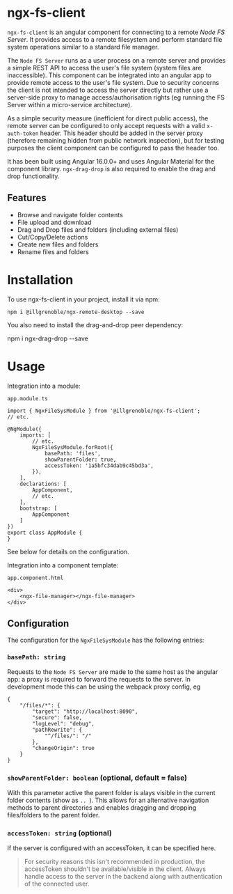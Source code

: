 # ngx-fs-client

`ngx-fs-client` is an angular component for connecting to a remote _Node FS Server_. It provides access to a remote filesystem and perform standard file system operations similar to a standard file manager.

The `Node FS Server` runs as a user process on a remote server and provides a simple REST API to access the user's file system (system files are inaccessible). This component can be integrated into an angular app to provide remote access to the user's file system. Due to security concerns the client is not intended to access the server directly but rather use a server-side proxy to manage access/authorisation rights (eg running the FS Server within a micro-service architecture).

As a simple security measure (inefficient for direct public access), the remote server can be configured to only accept requests with a valid `x-auth-token` header. This header should be added in the server proxy (therefore remaining hidden from public network inspection), but for testing purposes the client component can be configured to pass the header too.

It has been built using Angular 16.0.0+ and uses Angular Material for the component library. `ngx-drag-drop` is also required to enable the drag and drop functionality.

## Features

- Browse and navigate folder contents
- File upload and download
- Drag and Drop files and folders (including external files)
- Cut/Copy/Delete actions
- Create new files and folders
- Rename files and folders

# Installation

To use ngx-fs-client in your project, install it via npm:

```
npm i @illgrenoble/ngx-remote-desktop --save
```

You also need to install the drag-and-drop peer dependency:

npm i ngx-drag-drop --save

# Usage

Integration into a module:

`app.module.ts`

```
import { NgxFileSysModule } from '@illgrenoble/ngx-fs-client';
// etc.

@NgModule({
    imports: [
        // etc.
        NgxFileSysModule.forRoot({
            basePath: 'files',
            showParentFolder: true,
            accessToken: '1a5bfc34dab9c45bd3a',
        }),
    ],
    declarations: [
        AppComponent,
        // etc.
    ],
    bootstrap: [
        AppComponent
    ]
})
export class AppModule {
}

```

See below for details on the configuration.

Integration into a component template:

`app.component.html`
```
<div>
    <ngx-file-manager></ngx-file-manager>
</div>
```

## Configuration

The configuration for the `NgxFileSysModule` has the following entries:

### `basePath: string`
Requests to the `Node FS Server` are made to the same host as the angular app: a proxy is required to forward the requests to the server. In development mode this can be using the webpack proxy config, eg

```
{
    "/files/*": {
        "target": "http://localhost:8090",
        "secure": false,
        "logLevel": "debug",
        "pathRewrite": {
            "^/files/": "/"
        },
        "changeOrigin": true
    }
}

```

### `showParentFolder: boolean` (optional, default = false)
With this parameter active the parent folder is alays visible in the current folder contents (show as `.. `). This allows for an alternative navigation methods to parent directories and enables dragging and dropping files/folders to the parent folder.

### `accessToken: string` (optional)
If the server is configured with an accessToken, it can be specified here. 

> For security reasons this isn't recommended in production, the accessToken shouldn't be available/visible in the client. Always handle access to the server in the backend along with authentication of the connected user.


